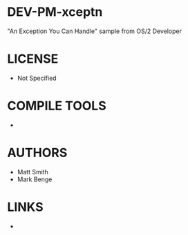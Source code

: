 # DEV-PM-xceptn
"An Exception You Can Handle"  sample from OS/2 Developer

LICENSE
===============
* Not Specified

COMPILE TOOLS
===============
* 
 
AUTHORS
===============
* Matt Smith
* Mark Benge

LINKS
===============
* 
